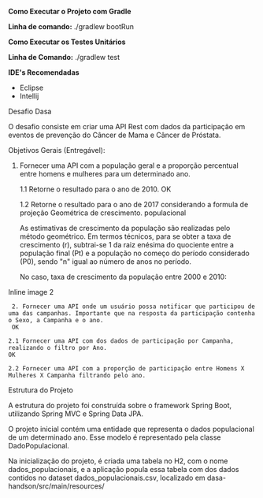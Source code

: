 **Como Executar o Projeto com Gradle**

**Linha de comando:** ./gradlew bootRun


**Como Executar os Testes Unitários**

**Linha de Comando:** ./gradlew test

**IDE's Recomendadas**

- Eclipse
- Intellij


Desafio Dasa

O desafio consiste em criar uma API Rest com dados da participação em eventos de prevenção do Câncer de Mama e Câncer de Próstata.

Objetivos Gerais (Entregável):

1. Fornecer uma API com a população geral e a proporção percentual entre homens e mulheres para um determinado ano.
    
    1.1 Retorne o resultado para o ano de 2010. OK
    
    1.2 Retorne o resultado para o ano de 2017 considerando a formula de projeção Geométrica de crescimento. populacional

    As estimativas de crescimento da população são realizadas pelo método geométrico. Em termos técnicos, para se obter a taxa de crescimento (r), subtrai-se 1 da raiz enésima do quociente entre a população final (Pt) e a população no começo do período considerado (P0), sendo "n" igual ao número de anos no período.

    No caso, taxa de crescimento da população entre 2000 e 2010:

Inline image 2

     2. Fornecer uma API onde um usuário possa notificar que participou de uma das campanhas. Importante que na resposta da participação contenha o Sexo, a Campanha e o ano.
     OK
     
    2.1 Fornecer uma API com dos dados de participação por Campanha, realizando o filtro por Ano.
    OK
    
    2.2 Fornecer uma API com a proporção de participação entre Homens X Mulheres X Campanha filtrando pelo ano.

Estrutura do Projeto

A estrutura do projeto foi construída sobre o framework Spring Boot, utilizando Spring MVC e Spring Data JPA.

O projeto inicial contém uma entidade que representa o dados populacional de um determinado ano. Esse modelo é representado pela classe DadoPopulacional.

Na inicialização do projeto, é criada uma tabela no H2, com o nome dados_populacionais, e a aplicação popula essa tabela com dos dados contidos no dataset dados_populacionais.csv, localizado em dasa-handson/src/main/resources/